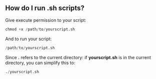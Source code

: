 ## How do I run .sh scripts? 

Give execute permission to your script:

```python
chmod +x /path/to/yourscript.sh
```

And to run your script:

```python
/path/to/yourscript.sh
```

Since **.** refers to the current directory: if **yourscript.sh** is in the current directory, you can simplify this to:

```python
./yourscript.sh
```